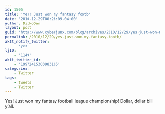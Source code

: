 ```yaml
---
id: 1505
title: 'Yes! Just won my fantasy footb'
date: '2010-12-29T00:26:09-04:00'
author: DizkoDan
layout: post
guid: 'http://www.cyberjunx.com/blog/archives/2010/12/29/yes-just-won-my-fantasy-footb/'
permalink: /2010/12/29/yes-just-won-my-fantasy-footb/
aktt_notify_twitter:
    - 'yes'
ljID:
    - '1149'
aktt_twitter_id:
    - '19972415303983105'
categories:
    - Twitter
tags:
    - tweets
    - Twitter
---
```


Yes! Just won my fantasy football league championship! Dollar, dollar bill y’all.